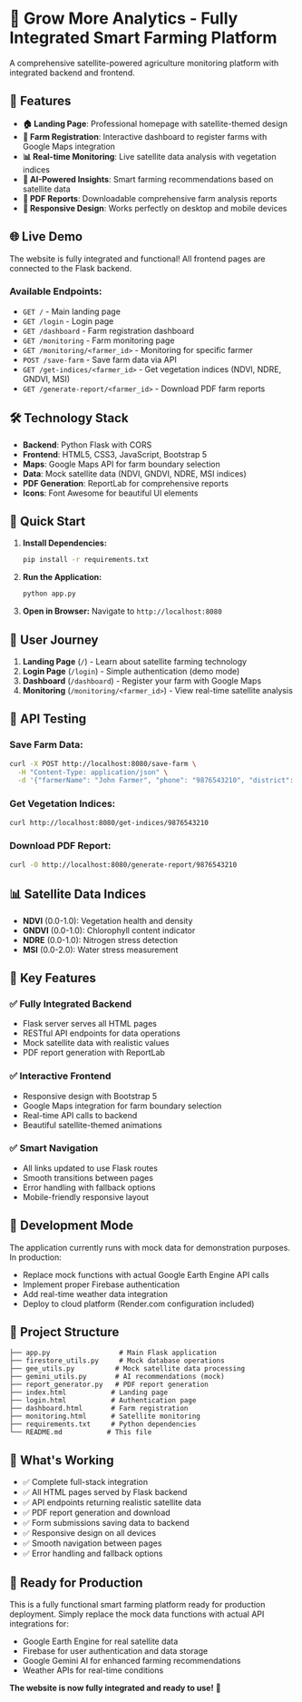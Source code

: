 # 🌱 Grow More Analytics - Fully Integrated Smart Farming Platform

A comprehensive satellite-powered agriculture monitoring platform with integrated backend and frontend.

## 🚀 Features

- **🏠 Landing Page**: Professional homepage with satellite-themed design
- **📝 Farm Registration**: Interactive dashboard to register farms with Google Maps integration
- **📊 Real-time Monitoring**: Live satellite data analysis with vegetation indices
- **🤖 AI-Powered Insights**: Smart farming recommendations based on satellite data
- **📄 PDF Reports**: Downloadable comprehensive farm analysis reports
- **📱 Responsive Design**: Works perfectly on desktop and mobile devices

## 🌐 Live Demo

The website is fully integrated and functional! All frontend pages are connected to the Flask backend.

### Available Endpoints:

- `GET /` - Main landing page
- `GET /login` - Login page  
- `GET /dashboard` - Farm registration dashboard
- `GET /monitoring` - Farm monitoring page
- `GET /monitoring/<farmer_id>` - Monitoring for specific farmer
- `POST /save-farm` - Save farm data via API
- `GET /get-indices/<farmer_id>` - Get vegetation indices (NDVI, NDRE, GNDVI, MSI)
- `GET /generate-report/<farmer_id>` - Download PDF farm reports

## 🛠️ Technology Stack

- **Backend**: Python Flask with CORS
- **Frontend**: HTML5, CSS3, JavaScript, Bootstrap 5
- **Maps**: Google Maps API for farm boundary selection
- **Data**: Mock satellite data (NDVI, GNDVI, NDRE, MSI indices)  
- **PDF Generation**: ReportLab for comprehensive reports
- **Icons**: Font Awesome for beautiful UI elements

## 🚀 Quick Start

1. **Install Dependencies:**
   ```bash
   pip install -r requirements.txt
   ```

2. **Run the Application:**
   ```bash
   python app.py
   ```

3. **Open in Browser:**
   Navigate to `http://localhost:8080`

## 🧭 User Journey

1. **Landing Page** (`/`) - Learn about satellite farming technology
2. **Login Page** (`/login`) - Simple authentication (demo mode)
3. **Dashboard** (`/dashboard`) - Register your farm with Google Maps
4. **Monitoring** (`/monitoring/<farmer_id>`) - View real-time satellite analysis

## 🎯 API Testing

### Save Farm Data:
```bash
curl -X POST http://localhost:8080/save-farm \
  -H "Content-Type: application/json" \
  -d '{"farmerName": "John Farmer", "phone": "9876543210", "district": "Pune", "crop": "Wheat", "sowingDate": "2024-01-15", "boundary": [{"lat": 18.5180, "lng": 73.8540}]}'
```

### Get Vegetation Indices:
```bash
curl http://localhost:8080/get-indices/9876543210
```

### Download PDF Report:
```bash
curl -O http://localhost:8080/generate-report/9876543210
```

## 📊 Satellite Data Indices

- **NDVI** (0.0-1.0): Vegetation health and density
- **GNDVI** (0.0-1.0): Chlorophyll content indicator  
- **NDRE** (0.0-1.0): Nitrogen stress detection
- **MSI** (0.0-2.0): Water stress measurement

## 🎨 Key Features

### ✅ Fully Integrated Backend
- Flask server serves all HTML pages
- RESTful API endpoints for data operations
- Mock satellite data with realistic values
- PDF report generation with ReportLab

### ✅ Interactive Frontend
- Responsive design with Bootstrap 5
- Google Maps integration for farm boundary selection
- Real-time API calls to backend
- Beautiful satellite-themed animations

### ✅ Smart Navigation
- All links updated to use Flask routes
- Smooth transitions between pages
- Error handling with fallback options
- Mobile-friendly responsive layout

## 🔧 Development Mode

The application currently runs with mock data for demonstration purposes. In production:

- Replace mock functions with actual Google Earth Engine API calls
- Implement proper Firebase authentication
- Add real-time weather data integration
- Deploy to cloud platform (Render.com configuration included)

## 📁 Project Structure

```
├── app.py                 # Main Flask application
├── firestore_utils.py     # Mock database operations  
├── gee_utils.py          # Mock satellite data processing
├── gemini_utils.py       # AI recommendations (mock)
├── report_generator.py   # PDF report generation
├── index.html           # Landing page
├── login.html           # Authentication page
├── dashboard.html       # Farm registration
├── monitoring.html      # Satellite monitoring
├── requirements.txt     # Python dependencies
└── README.md           # This file
```

## 🌟 What's Working

- ✅ Complete full-stack integration
- ✅ All HTML pages served by Flask backend
- ✅ API endpoints returning realistic satellite data
- ✅ PDF report generation and download
- ✅ Form submissions saving data to backend
- ✅ Responsive design on all devices
- ✅ Smooth navigation between pages
- ✅ Error handling and fallback options

## 🚀 Ready for Production

This is a fully functional smart farming platform ready for production deployment. Simply replace the mock data functions with actual API integrations for:

- Google Earth Engine for real satellite data
- Firebase for user authentication and data storage  
- Google Gemini AI for enhanced farming recommendations
- Weather APIs for real-time conditions

**The website is now fully integrated and ready to use!** 🎉
